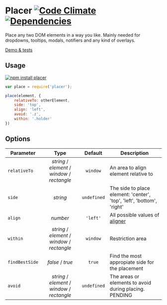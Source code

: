 # Placer [![Code Climate](https://codeclimate.com/github/dfcreative/placer/badges/gpa.svg)](https://codeclimate.com/github/dfcreative/placer) [![Dependencies](https://david-dm.org/dfcreative/color-ranger.svg)](https://david-dm.org/dfcreative/color-ranger")

Place any two DOM elements in a way you like. Mainly needed for dropdowns, tooltips, modals, notifiers and any kind of overlays.

[Demo & tests](https://dfcreative.github.io/placer)


## Usage

[![npm install placer](https://nodei.co/npm/placer.png?mini=true)](https://npmjs.org/package/placer/)


```js
var place = require('placer');

place(element, {
	relativeTo: otherElement,
	side: 'top',
	align: 'left',
	avoid: '.z',
	within: '.holder'
})
```

## Options

| Parameter | Type | Default | Description |
|----|:---:|:----:|----|
| `relativeTo` | _string_ / _element_ / _window_ / _rectangle_ | `window` | An area to align element relative to |
| `side` | _string_ | `undefined` | The side to place element: 'center', 'top', 'left', 'bottom', 'right' |
| `align` | _number_ | `'left'` | All possible values of [aligner](http://github.com/dfcreative/aligner/) |
| `within` | _string_ / _element_ / _window_ / _rectangle_ | `window` | Restriction area |
| `findBestSide` | _false_ / _true_ | `true` | Find the most appropiate side for the placement |
| `avoid` | _string_ / _element_ / _window_ / _rectangle_ | `undefined` | The areas or elements to avoid during placing. PENDING |